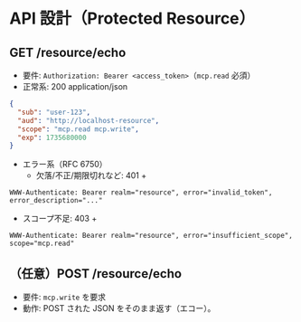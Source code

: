 # API 設計（Protected Resource）

## GET /resource/echo
- 要件: `Authorization: Bearer <access_token>`（`mcp.read` 必須）
- 正常系: 200 application/json
```json
{
  "sub": "user-123",
  "aud": "http://localhost-resource",
  "scope": "mcp.read mcp.write",
  "exp": 1735680000
}
```
- エラー系（RFC 6750）
  - 欠落/不正/期限切れなど: 401 +
```
WWW-Authenticate: Bearer realm="resource", error="invalid_token", error_description="..."
```
  - スコープ不足: 403 +
```
WWW-Authenticate: Bearer realm="resource", error="insufficient_scope", scope="mcp.read"
```

## （任意）POST /resource/echo
- 要件: `mcp.write` を要求
- 動作: POST された JSON をそのまま返す（エコー）。
